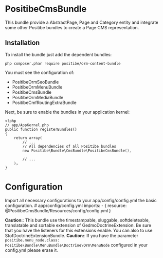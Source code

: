 PositibeCmsBundle
=====================

This bundle provide a AbstractPage, Page and Category entity and integrate some other Positibe bundles to create a Page CMS representation.

Installation
------------

To install the bundle just add the dependent bundles:

    php composer.phar require positibe/orm-content-bundle

You must see the configuration of:
* PositibeOrmSeoBundle
* PositibeOrmMenuBundle
* PositibeCmsBundle
* PositibeOrmMediaBundle
* PositibeCmfRoutingExtraBundle

Next, be sure to enable the bundles in your application kernel:

    <?php
    // app/AppKernel.php
    public function registerBundles()
    {
        return array(
            // ...
            // All dependencies of all Positibe bundles
            new Positibe\Bundle\CmsBundle\PositibeCmsBundle(),

            // ...
        );
    }

Configuration
=============

Import all necessary configurations to your app/config/config.yml the basic configuration.
    # app/config/config.yml
    imports:
        - { resource: @PositibeCmsBundle/Resources/config/config.yml }

**Caution:**: This bundle use the timestampable, sluggable, softdeleteable, translatable and sortable extension of GedmoDoctrineExtension. Be sure that you have the listeners for this extensions enable. You can also to use StofDoctrineExtensionBundle.
**Caution:**: If you have the parameter ``positibe.menu_node.class: Positibe\Bundle\MenuBundle\Doctrine\Orm\MenuNode`` configured in your config.yml please erase it.

